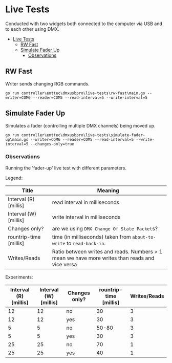# Live Tests

Conducted with two widgets both connected to the computer via USB and to each other using DMX.

- [Live Tests](#live-tests)
  - [RW Fast](#rw-fast)
  - [Simulate Fader Up](#simulate-fader-up)
    - [Observations](#observations)


## RW Fast

Writer sends changing RGB commands.

    go run controller\enttec\dmxusbpro\live-tests\rw-fast\main.go --writer=COM6 --reader=COM5 --read-interval=5 --write-interval=5

## Simulate Fader Up

Simulates a fader (controlling multiple DMX channels) being moved up.

    go run controller\enttec\dmxusbpro\live-tests\simulate-fader-up\main.go --writer=COM6 --reader=COM5 --read-interval=5 --write-interval=5 --changes-only=true

### Observations

Running the 'fader-up' live test with different parameters.

Legend:

Title | Meaning
--- | ---
Interval (R) [millis] | read interval in milliseconds
Interval (W) [millis] | write interval in milliseconds
Changes only? | are we using `DMX Change Of State Packet`s?
rountrip-time [millis] | time (in milliseconds) taken from `about-to-write` to `read-back-in`.
Writes/Reads | Ratio between writes and reads. Numbers > 1 mean we have more writes than reads and vice versa

Experiments:

Interval (R) [millis] | Interval (W) [millis] | Changes only? | rountrip-time [millis] | Writes/Reads
--------------------- | --------------------- | ------------- | ---------------------- | ------------
                   12 |                    12 |            no |                     30 |            3
                   12 |                    12 |           yes |                     30 |            3
                    5 |                     5 |            no |                  50-80 |            3
                    5 |                     5 |           yes |                     30 |            3
                   25 |                    25 |            no |                     70 |            1
                   25 |                    25 |           yes |                     40 |            1
